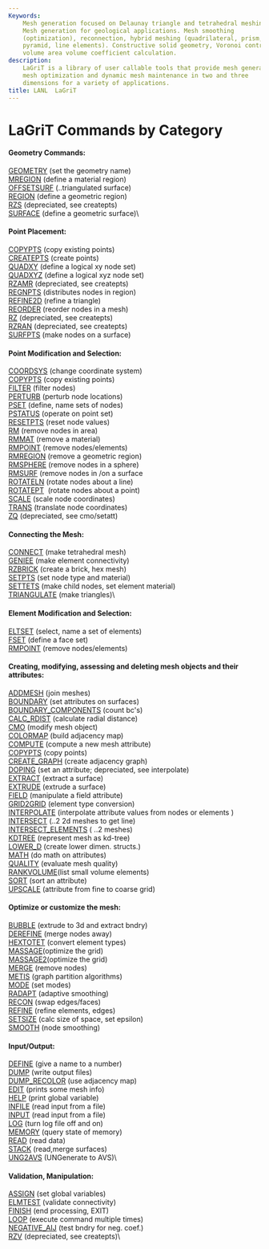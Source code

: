 ```yaml
---
Keywords: 
    Mesh generation focused on Delaunay triangle and tetrahedral meshing.
    Mesh generation for geological applications. Mesh smoothing
    (optimization), reconnection, hybrid meshing (quadrilateral, prism,
    pyramid, line elements). Constructive solid geometry, Voronoi control
    volume area volume coefficient calculation.
description: 
    LaGriT is a library of user callable tools that provide mesh generation,
    mesh optimization and dynamic mesh maintenance in two and three
    dimensions for a variety of applications.
title: LANL  LaGriT 
---
```




 
LaGriT Commands by Category
===========================

#### Geometry Commands:

[GEOMETRY](docs/commands/geometry.md) (set the geometry name)\
[MREGION](docs/commands/MREGION.md) (define a material region)\
[OFFSETSURF](docs/commands/OFFSETSURF.md) (..triangulated surface)\
[REGION](docs/commands/REGION.md) (define a geometric region)\
[RZS](docs/commands/RZS.md) (depreciated, see createpts)\
[SURFACE](docs/commands/SURFACE.md) (define a geometric surface)\

#### Point Placement:

[COPYPTS](docs/commands/COPYPTS.md) (copy existing points)\
[CREATEPTS](docs/commands/createpts.md) (create points)\
[QUADXY](docs/commands/QUADXY.md) (define a logical xy node set)\
[QUADXYZ](docs/commands/QUADXYZ1.md) (define a logical xyz node set)\
[RZAMR](docs/commands/RZAMR.md) (depreciated, see createpts)\
[REGNPTS](docs/commands/REGNPTS.md) (distributes nodes in region)\
[REFINE2D](docs/commands/refine2d.md) (refine a triangle)\
[REORDER](docs/commands/REORDER.md) (reorder nodes in a mesh)\
[RZ](docs/commands/RZ.md) (depreciated, see createpts)\
[RZRAN](docs/commands/RZRAN.md) (depreciated, see createpts)\
[SURFPTS](docs/commands/SURFPTS.md) (make nodes on a surface)

#### Point Modification and Selection:

[COORDSYS](docs/commands/COORDSY.md) (change coordinate system)\
[COPYPTS](docs/commands/COPYPTS.md) (copy existing points)\
[FILTER](docs/commands/FILTER.md) (filter nodes)\
[PERTURB](docs/commands/PERTURB.md) (perturb node locations)\
[PSET](docs/commands/PSET.md) (define, name sets of nodes)\
[PSTATUS](docs/commands/PSTATUS.md) (operate on point set)\
[RESETPTS](docs/commands/RESETPT.md) (reset node values)\
[RM](docs/commands/RM.md) (remove nodes in area)\
[RMMAT](docs/commands/RMMAT.md) (remove a material)\
[RMPOINT](docs/commands/RMPOINT.md) (remove nodes/elements)\
[RMREGION](docs/commands/RMREGION.md) (remove a geometric region)\
[RMSPHERE](docs/commands/RMSPHERE.md) (remove nodes in a sphere)\
[RMSURF](docs/commands/RMSURF.md) (remove nodes in /on a surface\
[ROTATELN](docs/commands/ROTATELN.md) (rotate nodes about a line)\
[ROTATEPT](docs/commands/ROTATEPT.md)  (rotate nodes about a point)\
[SCALE](docs/commands/SCALE.md) (scale node coordinates)\
[TRANS](docs/commands/TRANS.md) (translate node coordinates)\
[ZQ](docs/commands/UNG2AVS.md) (depreciated, see cmo/setatt)

#### Connecting the Mesh:

[CONNECT](docs/commands/CONNECT1.md) (make tetrahedral mesh)\
[GENIEE](docs/commands/GENIEE.md) (make element connectivity)\
[RZBRICK](docs/commands/RZBRICK.md) (create a brick, hex mesh)\
[SETPTS](docs/commands/SETPTS.md) (set node type and material)\
[SETTETS](docs/commands/SETTETS.md) (make child nodes, set element
material)\
[TRIANGULATE](docs/commands/TRIAGN.md) (make triangles)\

#### Element Modification and Selection:

[ELTSET](docs/commands/ELTSET2.md) (select, name a set of elements)\
[FSET](docs/commands/FSET.md) (define a face set)\
[RMPOINT](docs/commands/RMPOINT.md) (remove nodes/elements)

#### Creating, modifying, assessing and deleting mesh objects and their attributes:

[ADDMESH](docs/commands/ADDMESH.md) (join meshes)\
[BOUNDARY](docs/commands/BOUNDAR1.md) (set attributes on surfaces)\
[BOUNDARY\_COMPONENTS](docs/commands/BOUNDARY_C.md) (count bc's)\
[CALC\_RDIST](docs/commands/calc_rdist.md) (calculate radial
distance)\
[CMO](docs/commands/CMO2.md) (modify mesh object)\
[COLORMAP](docs/commands/COLORMAP.md) (build adjacency map)\
[COMPUTE](docs/commands/COMPUTE.md) (compute a new mesh attribute)\
[COPYPTS](docs/commands/COPYPTS.md) (copy points)\
[CREATE\_GRAPH](docs/commands/create_graph.md) (create adjacency
graph)\
[DOPING](docs/commands/DOPING1.md) (set an attribute; depreciated, see
interpolate)\
[EXTRACT](docs/commands/EXTRACT1.md) (extract a surface)\
[EXTRUDE](docs/commands/extrude.md) (extrude a surface)\
[FIELD](docs/commands/FIELD.md) (manipulate a field attribute)\
[GRID2GRID](docs/commands/GRID2GRID.md) (element type conversion)\
[INTERPOLATE](docs/commands/main_interpolate.md) (interpolate
attribute values from nodes or elements )\
[INTERSECT](docs/commands/INTERSECT.md) (..2 2d meshes to get line)\
[INTERSECT\_ELEMENTS](docs/commands/intersectelements.md) ( ..2
meshes)\
[KDTREE](docs/commands/kdtree.md) (represent mesh as kd-tree)\
[LOWER\_D](docs/commands/lower_d.md) (create lower dimen. structs.)\
[MATH](docs/commands/MATH.md) (do math on attributes)\
[QUALITY](docs/commands/QUALITY.md) (evaluate mesh quality)\
[RANKVOLUME](docs/commands/rankvolume.md)(list small volume elements)\
[SORT](docs/commands/SORT.md) (sort an attribute)\
[UPSCALE](docs/commands/UPSCALE.md) (attribute from fine to coarse
grid)

#### Optimize or customize the mesh:

[BUBBLE](docs/commands/bubble.md) (extrude to 3d and extract bndry)\
[DEREFINE](docs/commands/DEREFINE.md) (merge nodes away)\
[HEXTOTET](docs/commands/HEXTOTE.md) (convert element types)\
[MASSAGE](docs/commands/MASSAGE.md)(optimize the grid)\
[MASSAGE2](docs/commands/MASSAGE.md)(optimize the grid)\
[MERGE](docs/commands/MERGE.md) (remove nodes)\
[METIS](docs/commands/MERGE.md) (graph partition algorithms)\
[MODE](docs/commands/MODE.md) (set modes)\
[RADAPT](docs/commands/RADAPT.md) (adaptive smoothing)\
[RECON](docs/commands/RECON.md) (swap edges/faces)\
[REFINE](docs/commands/REFINE.md) (refine elements, edges)\
[SETSIZE](docs/commands/SETSIZE.md) (calc size of space, set epsilon)\
[SMOOTH](docs/commands/SMOOTH.md) (node smoothing)

#### Input/Output:

[DEFINE](docs/commands/DEFINE.md) (give a name to a number)\
[DUMP](docs/commands/DUMP2.md) (write output files)\
[DUMP\_RECOLOR](docs/commands/DUMP_RECOLOR.md) (use adjacency map)\
[EDIT](docs/commands/EDIT2.md) (prints some mesh info)\
[HELP](docs/commands/HELP.md) (print global variable)\
[INFILE](docs/commands/INPUT.md) (read input from a file)\
[INPUT](docs/commands/INPUT.md) (read input from a file)\
[LOG](docs/commands/LOG.md) (turn log file off and on)\
[MEMORY](docs/commands/memory.md) (query state of memory)\
[READ](docs/commands/READ.md) (read data)\
[STACK](docs/commands/STACK.md) (read,merge surfaces)\
[UNG2AVS](docs/commands/UNG2AVS.md) (UNGenerate to AVS)\

#### Validation, Manipulation:

[ASSIGN](docs/commands/ASSIGN.md) (set global variables)\
[ELMTEST](docs/commands/elmtest.md) (validate connectivity)\
[FINISH](docs/commands/FINISH.md) (end processing, EXIT)\
[LOOP](docs/commands/loop.md) (execute command multiple times)\
[NEGATIVE\_AIJ](docs/commands/NEGATIVE.md) (test bndry for neg.
coef.)\
[RZV](docs/commands/RZV_LG.md) (depreciated, see createpts)\


